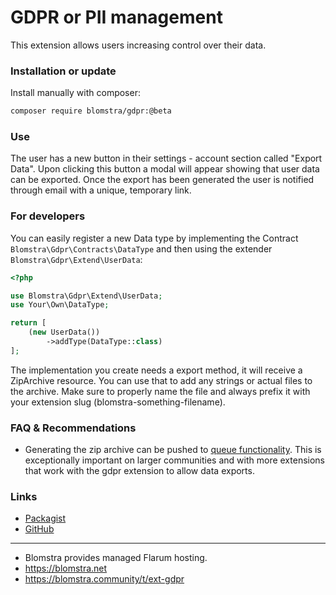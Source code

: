 # GDPR or PII management

This extension allows users increasing control over their data.

### Installation or update

Install manually with composer:

```sh
composer require blomstra/gdpr:@beta
```

### Use

The user has a new button in their settings - account section called "Export Data". Upon clicking this button a modal
will appear showing that user data can be exported. Once the export has been generated the user is notified through email
with a unique, temporary link.

### For developers

You can easily register a new Data type by implementing the Contract `Blomstra\Gdpr\Contracts\DataType`
and then using the extender `Blomstra\Gdpr\Extend\UserData`:

```php
<?php

use Blomstra\Gdpr\Extend\UserData;
use Your\Own\DataType;

return [
    (new UserData())
        ->addType(DataType::class)
];
```

The implementation you create needs a export method, it will receive a ZipArchive resource.
You can use that to add any strings or actual files to the archive. Make sure to properly
name the file and always prefix it with your extension slug (blomstra-something-filename).

### FAQ & Recommendations

- Generating the zip archive can be pushed to [queue functionality](https://extiverse.com/?filter[q]=queue). This is exceptionally important on larger communities and with more extensions that work with the gdpr extension to allow data exports.

### Links

- [Packagist](https://packagist.org/packages/blomstra/flarum-ext-gdpr)
- [GitHub](https://github.com/blomstra/flarum-ext-gdpr)

---

- Blomstra provides managed Flarum hosting.
- https://blomstra.net
- https://blomstra.community/t/ext-gdpr
